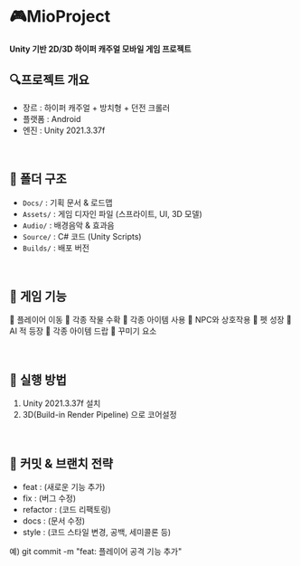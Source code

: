 # 🎮MioProject
**Unity 기반 2D/3D 하이퍼 캐주얼 모바일 게임 프로젝트**

## 🔍프로젝트 개요
- 장르 : 하이퍼 캐주얼 + 방치형 + 던전 크롤러
- 플랫폼 : Android
- 엔진 : Unity 2021.3.37f
  
<br />

## 📁 폴더 구조
- `Docs/` : 기획 문서 & 로드맵
- `Assets/` : 게임 디자인 파일 (스프라이트, UI, 3D 모델)
- `Audio/` : 배경음악 & 효과음
- `Source/` : C# 코드 (Unity Scripts)
- `Builds/` : 배포 버전
  
<br />

## 📜 게임 기능
📌 플레이어 이동
📌 각종 작물 수확
📌 각종 아이템 사용
📌 NPC와 상호작용
📌 펫 성장
📌 AI 적 등장
📌 각종 아이템 드랍
📌 꾸미기 요소

<br />

## 🚀 실행 방법
1. Unity 2021.3.37f 설치
2. 3D(Build-in Render Pipeline) 으로 코어설정
   
<br />

## 📜 커밋 & 브랜치 전략
- feat : (새로운 기능 추가)
- fix : (버그 수정)
- refactor : (코드 리팩토링)
- docs : (문서 수정)
- style : (코드 스타일 변경, 공백, 세미콜론 등)

예) git commit -m "feat: 플레이어 공격 기능 추가"
